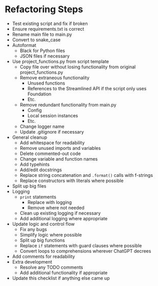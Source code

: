 # Refactoring Steps

- Test existing script and fix if broken
- Ensure requirements.txt is correct
- Rename main file to main.py
- Convert to snake_case
- Autoformat
	- Black for Python files
	- JSON files if necessary
- Use project_functions.py from script template
	- Copy file over without losing functionality from original project_functions.py
	- Remove extraneous functionality
		- Unused functions
		- References to the Streamlined API if the script only uses Foundation
		- Etc.
	- Remove redundant functionality from main.py
		- Config
		- Local session instances
		- Etc.
	- Change logger name
	- Update .gitignore if necessary
- General cleanup
	- Add whitespace for readability
	- Remove unused imports and variables
	- Delete commented-out code
	- Change variable and function names
	- Add typehints
	- Add/edit docstrings
	- Replace string concatenation and `.format()` calls with f-strings
	- Replace constructors with literals where possible
- Split up big files
- Logging
	- `print` statements
		- Replace with logging
		- Remove where not needed
	- Clean up existing logging if necessary
	- Add additional logging where appropriate
- Update logic and control flow
	- Fix any bugs
	- Simplify logic where possible
	- Split up big functions
	- Replace `if` statements with guard clauses where possible
	- Convert loops to comprehensions wherever ChatGPT decrees
- Add comments for readability
- Extra development
	- Resolve any TODO comments
	- Add additional functionality if appropriate
- Update this checklist if anything else came up